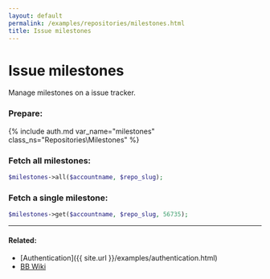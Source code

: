 ```yaml
---
layout: default
permalink: /examples/repositories/milestones.html
title: Issue milestones
---
```


# Issue milestones

Manage milestones on a issue tracker.

### Prepare:
{% include auth.md var_name="milestones" class_ns="Repositories\Milestones" %}

### Fetch all milestones:

```php
$milestones->all($accountname, $repo_slug);
```

### Fetch a single milestone:

```php
$milestones->get($accountname, $repo_slug, 56735);
```
----

#### Related:
  * [Authentication]({{ site.url }}/examples/authentication.html)
  * [BB Wiki](https://confluence.atlassian.com/display/BITBUCKET/issues+Resource#issuesResource-Overview)
